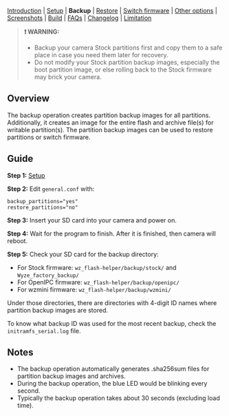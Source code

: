 [Introduction](README.md) | [Setup](README_setup.md) | **Backup** | [Restore](README_restore.md) | [Switch firmware](README_switch_firmware.md) | [Other options](README_other_options.md) | [Screenshots](README_screenshots.md) | [Build](README_build.md) | [FAQs](README_FAQs.md) | [Changelog](Changelog.md) | [Limitation](Limitation.md)

> **❗ WARNING:**
> - Backup your camera Stock partitions first and copy them to a safe place in case you need them later for recovery.
> - Do not modify your Stock partition backup images, especially the boot partition image, or else rolling back to the Stock firmware may brick your camera.

## Overview

The backup operation creates partition backup images for all partitions. Additionally, it creates an image for the entire flash and archive file(s) for writable partition(s). The partition backup images can be used to restore partitions or switch firmware.

## Guide

**Step 1:** [Setup](README_setup.md)

**Step 2:** Edit `general.conf` with:
```
backup_partitions="yes"
restore_partitions="no"
```

**Step 3:** Insert your SD card into your camera and power on.

**Step 4:** Wait for the program to finish. After it is finished, then camera will reboot.

**Step 5:** Check your SD card for the backup directory:

- For Stock firmware: `wz_flash-helper/backup/stock/` and `Wyze_factory_backup/`
- For OpenIPC firmware: `wz_flash-helper/backup/openipc/`
- For wzmini firmware: `wz_flash-helper/backup/wzmini/`

Under those directories, there are directories with 4-digit ID names where partition backup images are stored.

To know what backup ID was used for the most recent backup, check the `initramfs_serial.log` file.

## Notes

- The backup operation automatically generates .sha256sum files for partition backup images and archives.
- During the backup operation, the blue LED would be blinking every second.
- Typically the backup operation takes about 30 seconds (excluding load time).
